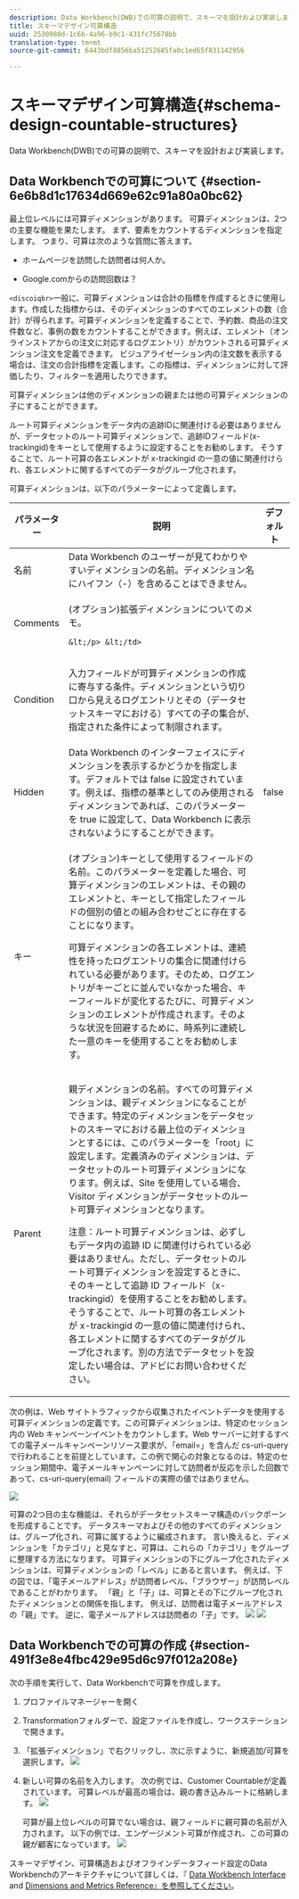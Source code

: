 ```yaml
---
description: Data Workbench(DWB)での可算の説明で、スキーマを設計および実装します。
title: スキーマデザイン可算構造
uuid: 2530980d-1c6b-4a96-b9c1-431fc75678bb
translation-type: tm+mt
source-git-commit: 6443bdf8856ba51252685fa0c1ed65f831142956

---
```



# スキーマデザイン可算構造{#schema-design-countable-structures}

Data Workbench(DWB)での可算の説明で、スキーマを設計および実装します。

## Data Workbenchでの可算について {#section-6e6b8d1c17634d669e62c91a80a0bc62}

最上位レベルには可算ディメンションがあります。 可算ディメンションは、2つの主要な機能を果たします。 まず、要素をカウントするディメンションを指定します。 つまり、可算は次のような質問に答えます。

* ホームページを訪問した訪問者は何人か。

* Google.comからの訪問回数は？

`<discoiqbr>`一般に、可算ディメンションは合計の指標を作成するときに使用します。作成した指標からは、そのディメンションのすべてのエレメントの数（合計）が得られます。可算ディメンションを定義することで、予約数、商品の注文件数など、事例の数をカウントすることができます。例えば、エレメント（オンラインストアからの注文に対応するログエントリ）がカウントされる可算ディメンション注文を定義できます。 ビジュアライゼーション内の注文数を表示する場合は、注文の合計指標を定義します。この指標は、ディメンションに対して評価したり、フィルターを適用したりできます。

可算ディメンションは他のディメンションの親または他の可算ディメンションの子にすることができます。

ルート可算ディメンションをデータ内の追跡IDに関連付ける必要はありませんが、データセットのルート可算ディメンションで、追跡IDフィールド(x-trackingid)をキーとして使用するように設定することをお勧めします。 そうすることで、ルート可算の各エレメントが x-trackingid の一意の値に関連付けられ、各エレメントに関するすべてのデータがグループ化されます。

可算ディメンションは、以下のパラメーターによって定義します。

<table id="table_5E00B72CFDD645368ADCC25AB9B5E53D"> 
 <thead> 
  <tr> 
   <th colname="col1" class="entry"> パラメーター </th> 
   <th colname="col2" class="entry"> 説明 </th> 
   <th colname="col3" class="entry"> デフォルト </th> 
  </tr>
 </thead>
 <tbody> 
  <tr> 
   <td colname="col1"> 名前 </td> 
   <td colname="col2"> Data Workbench のユーザーが見てわかりやすいディメンションの名前。ディメンション名にハイフン（-）を含めることはできません。 </td> 
   <td colname="col3"> </td> 
  </tr> 
  <tr> 
   <td colname="col1"> <p>Comments </p> </td> 
   <td colname="col2"> <p>(オプション)拡張ディメンションについてのメモ。

    &lt;/p> &lt;/td>
<td colname="col3"> </td> 
  </tr> 
  <tr> 
   <td colname="col1"> <p>Condition </p> </td> 
   <td colname="col2"> <p>入力フィールドが可算ディメンションの作成に寄与する条件。ディメンションという切り口から見えるログエントリとその（データセットスキーマにおける）すべての子の集合が、指定された条件によって制限されます。 </p> </td> 
   <td colname="col3"> </td> 
  </tr> 
  <tr> 
   <td colname="col1"> Hidden </td> 
   <td colname="col2"> Data Workbench のインターフェイスにディメンションを表示するかどうかを指定します。デフォルトでは false に設定されています。例えば、指標の基準としてのみ使用されるディメンションであれば、このパラメーターを true に設定して、Data Workbench に表示されないようにすることができます。 </td> 
   <td colname="col3"> false </td> 
  </tr> 
  <tr> 
   <td colname="col1"> キー </td> 
   <td colname="col2"> <p>(オプション)キーとして使用するフィールドの名前。このパラメーターを定義した場合、可算ディメンションのエレメントは、その親のエレメントと、キーとして指定したフィールドの個別の値との組み合わせごとに存在することになります。 </p> <p>可算ディメンションの各エレメントは、連続性を持ったログエントリの集合に関連付けられている必要があります。そのため、ログエントリがキーごとに並んでいなかった場合、キーフィールドが変化するたびに、可算ディメンションのエレメントが作成されます。そのような状況を回避するために、時系列に連続した一意のキーを使用することをお勧めします。 </p> </td> 
   <td colname="col3"> </td> 
  </tr> 
  <tr> 
   <td colname="col1"> Parent </td> 
   <td colname="col2"> <p> 親ディメンションの名前。すべての可算ディメンションは、親ディメンションになることができます。特定のディメンションをデータセットのスキーマにおける最上位のディメンションとするには、このパラメーターを「root」に設定します。定義済みのディメンションは、データセットのルート可算ディメンションになります。例えば、Site を使用している場合、Visitor ディメンションがデータセットのルート可算ディメンションとなります。 </p> <p>注意：ルート可算ディメンションは、必ずしもデータ内の追跡 ID に関連付けられている必要はありません。ただし、データセットのルート可算ディメンションを設定するときに、そのキーとして追跡 ID フィールド（x-trackingid）を使用することをお勧めします。そうすることで、ルート可算の各エレメントが x-trackingid の一意の値に関連付けられ、各エレメントに関するすべてのデータがグループ化されます。別の方法でデータセットを設定したい場合は、アドビにお問い合わせください。 </p> </td> 
   <td colname="col3"> </td> 
  </tr> 
 </tbody> 
</table>

次の例は、Web サイトトラフィックから収集されたイベントデータを使用する可算ディメンションの定義です。この可算ディメンションは、特定のセッション内の Web キャンペーンイベントをカウントします。Web サーバーに対するすべての電子メールキャンペーンリソース要求が、「email=」を含んだ cs-uri-query で行われることを前提としています。この例で関心の対象となるのは、特定のセッション期間中、電子メールキャンペーンに対して訪問者が反応を示した回数であって、cs-uri-query(email) フィールドの実際の値ではありません。

![](assets/dwb_impl_arch_1.png)

可算の2つ目の主な機能は、それらがデータセットスキーマ構造のバックボーンを形成することです。 データスキーマおよびその他のすべてのディメンションは、グループ化され、可算に属するように編成されます。 言い換えると、ディメンションを「カテゴリ」と見なすと、可算は、これらの「カテゴリ」をグループに整理する方法になります。
可算ディメンションの下にグループ化されたディメンションは、可算ディメンションの「レベル」にあると言います。 例えば、下の図では、「電子メールアドレス」が訪問者レベル、「ブラウザー」が訪問レベルであることがわかります。 「親」と「子」は、可算とその下にグループ化されたディメンションとの関係を指します。 例えば、訪問者は電子メールアドレスの「親」です。 逆に、電子メールアドレスは訪問者の「子」です。 ![](assets/dwb_impl_arch_2.png) ![](assets/dwb_impl_arch_3.png)

## Data Workbenchでの可算の作成 {#section-491f3e8e4fbc429e95d6c97f012a208e}

次の手順を実行して、Data Workbenchで可算を作成します。

1. プロファイルマネージャーを開く
1. Transformationフォルダーで、設定ファイルを作成し、ワークステーションで開きます。
1. 「拡張ディメンション」で右クリックし、次に示すように、新規追加/可算を選択します。 ![](assets/dwb_impl_arch_4.png)

1. 新しい可算の名前を入力します。 次の例では、Customer Countableが定義されています。 可算レベルが最高の場合は、親の書き込みルートに格納します。 ![](assets/dwb_impl_arch_5.png)

   可算が最上位レベルの可算でない場合は、親フィールドに親可算の名前が入力されます。 以下の例では、エンゲージメント可算が作成され、この可算の親が顧客になっています。 ![](assets/dwb_impl_arch_5.png)

スキーマデザイン、可算構造およびオフラインデータフィード設定のData Workbenchのアーキテクチャについて詳しくは、『 [Data Workbench Interface](https://docs.adobe.com/content/help/en/data-workbench/using/client/admin-ui/c-dtst-sch-intrf.html) and [Dimensions and Metrics Reference』を参照してください](../../assets/insight_sc_implementation.pdf)。
